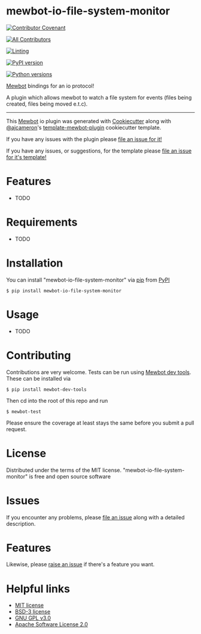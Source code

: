 <!--
SPDX-FileCopyrightText: 2021 - 2023 Mewbot Developers <mewbot@quicksilver.london>

SPDX-License-Identifier: CC-BY-4.0
-->

# mewbot-io-file-system-monitor

[![Contributor Covenant](https://img.shields.io/badge/Contributor%20Covenant-2.1-4baaaa.svg)](CODE_OF_CONDUCT.md)

<!-- ALL-CONTRIBUTORS-BADGE:START - Do not remove or modify this section -->
[![All Contributors](https://img.shields.io/badge/all_contributors-2-orange.svg?style=flat-square)](CONTRIBUTORS.md)
<!-- ALL-CONTRIBUTORS-BADGE:END -->

[![Linting](https://github.com/mewbotorg/mewbot-io-file-system-monitor/actions/workflows/review.yaml/badge.svg)](https://github.com/mewbotorg/mewbot-io-file-system-monitor/actions/workflows/review.yaml)

[![PyPI version](https://img.shields.io/pypi/v/mewbot-io-file-system-monitor.svg)](https://pypi.org/project/mewbot-io-file-system-monitor)

[![Python versions](https://img.shields.io/pypi/pyversions/mewbot-io-file-system-monitor.svg)](https://pypi.org/project/mewbot-io-file-system-monitor)


[Mewbot](https://github.com/mewbotorg/mewbot) bindings for an io protocol!

A plugin which allows mewbot to watch a file system for events (files being created, files being moved e.t.c).

----

This [Mewbot](https://github.com/mewbotorg/mewbot) io plugin was generated with [Cookiecutter](https://github.com/audreyr/cookiecutter) along with [@ajcameron](https://github.com/ajcameron)'s [template-mewbot-plugin](https://github.com/mewbotorg/template-mewbot-plugin) cookiecutter template.

If you have any issues with the plugin please [file an issue for it!](https://github.com/mewbotorg/mewbot-io-file-system-monitor/issues)

If you have any issues, or suggestions, for the template please [file an issue for it's template!](https://github.com/mewbotorg/template-mewbot-plugin/issues)


# Features

* TODO


# Requirements

* TODO


# Installation

You can install "mewbot-io-file-system-monitor" via [pip](https://pypi.org/project/pip/) from [PyPI](https://pypi.org/project)
```shell
$ pip install mewbot-io-file-system-monitor
```


# Usage


* TODO

# Contributing

Contributions are very welcome.
Tests can be run using [Mewbot dev tools](https://github.com/mewbotorg/mewbot-dev-tools).
These can be installed via
```shell
$ pip install mewbot-dev-tools
```
Then cd into the root of this repo and run
```shell
$ mewbot-test
```
Please ensure the coverage at least stays the same before you submit a pull request.

# License

Distributed under the terms of the MIT license.
"mewbot-io-file-system-monitor" is free and open source software


# Issues

If you encounter any problems, please [file an issue](https://github.com/mewbotorg/mewbot-io-file-system-monitor/issues) along with a detailed description.

# Features

Likewise, please [raise an issue](https://github.com/mewbotorg/mewbot-io-file-system-monitor/issues) if there's a feature you want.

# Helpful links

 - [MIT license](http://opensource.org/licenses/MIT)
 - [BSD-3 license](http://opensource.org/licenses/BSD-3-Clause)
 - [GNU GPL v3.0](http://www.gnu.org/licenses/gpl-3.0.txt)
 - [Apache Software License 2.0](http://www.apache.org/licenses/LICENSE-2.0)

